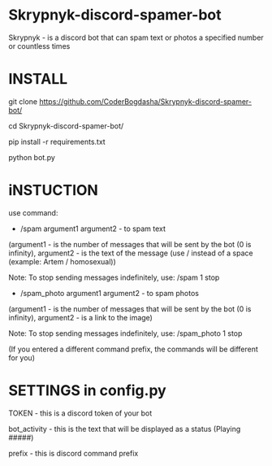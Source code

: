 # Skrypnyk-discord-spamer-bot
Skrypnyk - is a discord bot that can spam text or photos a specified number or countless times

# INSTALL
git clone https://github.com/CoderBogdasha/Skrypnyk-discord-spamer-bot/

cd Skrypnyk-discord-spamer-bot/

pip install -r requirements.txt

python bot.py

# iNSTUCTION
use command:

* /spam argument1 argument2 - to spam text

(argument1 - is the number of messages that will be sent by the bot (0 is infinity), argument2 - is the text of the message (use / instead of a space (example: Artem / homosexual))

Note:
     To stop sending messages indefinitely, use: /spam 1 stop

* /spam_photo argument1 argument2 - to spam photos

(argument1 - is the number of messages that will be sent by the bot (0 is infinity), argument2 - is a link to the image)

Note:
     To stop sending messages indefinitely, use: /spam_photo 1 stop
     
(If you entered a different command prefix, the commands will be different for you)

# SETTINGS in config.py

TOKEN - this is a discord token of your bot

bot_activity - this is the text that will be displayed as a status (Playing #####)

prefix - this is discord command prefix
